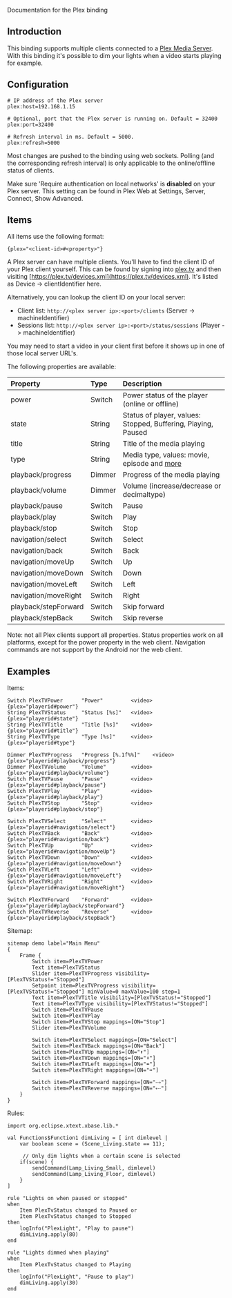 Documentation for the Plex binding

## Introduction

This binding supports multiple clients connected to a [Plex Media Server](http://plex.tv). With this binding it's possible to dim your lights when a video starts playing for example. 

## Configuration

```
# IP address of the Plex server
plex:host=192.168.1.15

# Optional, port that the Plex server is running on. Default = 32400
plex:port=32400

# Refresh interval in ms. Default = 5000. 
plex:refresh=5000

```
Most changes are pushed to the binding using web sockets. Polling (and the corresponding refresh interval) is only applicable to the online/offline status of clients.

Make sure 'Require authentication on local networks' is **disabled** on your Plex server. This setting can be found in Plex Web at Settings, Server, Connect, Show Advanced. 

## Items

All items use the following format:

```
{plex="<client-id>#<property>"}
```
A Plex server can have multiple clients. You'll have to find the client ID of your Plex client yourself. This can be found by signing into [plex.tv](https://plex.tv/users/sign_in) and then visiting [https://plex.tv/devices.xml](https://plex.tv/devices.xml). It's listed as Device -> clientIdentifier here. 

Alternatively, you can lookup the client ID on your local server:
- Client list: `http://<plex server ip>:<port>/clients` (Server -> machineIdentifier) 
- Sessions list: `http://<plex server ip>:<port>/status/sessions` (Player -> machineIdentifier)

You may need to start a video in your client first before it shows up in one of those local server URL's. 

The following properties are available: 

| Property | Type | Description | 
| :------------- |:-------------| :-----|
|  power | Switch | Power status of the player (online or offline) |
|  state | String | Status of player, values: Stopped, Buffering, Playing, Paused |
|  title | String | Title of the media playing |
|  type | String | Media type, values: movie, episode and [more](https://code.google.com/p/plex-api/wiki/MediaTypes) |
|  playback/progress | Dimmer | Progress of the media playing  |
|  playback/volume | Dimmer | Volume (increase/decrease or decimaltype) |
|  playback/pause | Switch | Pause |
|  playback/play | Switch | Play |
|  playback/stop | Switch | Stop |
|  navigation/select | Switch | Select |
|  navigation/back | Switch | Back |
|  navigation/moveUp | Switch | Up |
|  navigation/moveDown | Switch | Down |
|  navigation/moveLeft | Switch | Left |
|  navigation/moveRight | Switch | Right |
|  playback/stepForward | Switch | Skip forward |
|  playback/stepBack | Switch | Skip reverse |

Note: not all Plex clients support all properties. Status properties work on all platforms, except for the power property in the web client. Navigation commands are not support by the Android nor the web client. 

## Examples

Items:

```
Switch PlexTVPower		"Power"         <video>		{plex="playerid#power"}
String PlexTVStatus		"Status [%s]"	<video>		{plex="playerid#state"}
String PlexTVTitle		"Title [%s]"	<video>		{plex="playerid#title"}
String PlexTVType		"Type [%s]"		<video>		{plex="playerid#type"}

Dimmer PlexTVProgress   "Progress [%.1f%%]"    <video>    {plex="playerid#playback/progress"}
Dimmer PlexTVVolume		"Volume"		<video>		{plex="playerid#playback/volume"}
Switch PlexTVPause		"Pause"			<video>		{plex="playerid#playback/pause"}
Switch PlexTVPlay		"Play"			<video>		{plex="playerid#playback/play"}
Switch PlexTVStop		"Stop"			<video>		{plex="playerid#playback/stop"}

Switch PlexTVSelect		"Select"		<video>		{plex="playerid#navigation/select"}
Switch PlexTVBack		"Back"			<video>		{plex="playerid#navigation/back"}
Switch PlexTVUp			"Up"			<video>		{plex="playerid#navigation/moveUp"}
Switch PlexTVDown		"Down"			<video>		{plex="playerid#navigation/moveDown"}
Switch PlexTVLeft		"Left"			<video>		{plex="playerid#navigation/moveLeft"}
Switch PlexTVRight		"Right"			<video>		{plex="playerid#navigation/moveRight"}

Switch PlexTVForward	"Forward"		<video>		{plex="playerid#playback/stepForward"}
Switch PlexTVReverse	"Reverse"		<video>		{plex="playerid#playback/stepBack"}
```

Sitemap:

```
sitemap demo label="Main Menu"
{
	Frame {
		Switch item=PlexTVPower
		Text item=PlexTVStatus
        Slider item=PlexTVProgress visibility=[PlexTVStatus!="Stopped"] 
		Setpoint item=PlexTVProgress visibility=[PlexTVStatus!="Stopped"] minValue=0 maxValue=100 step=1
		Text item=PlexTVTitle visibility=[PlexTVStatus!="Stopped"]
		Text item=PlexTVType visibility=[PlexTVStatus!="Stopped"]
		Switch item=PlexTVPause
		Switch item=PlexTVPlay
		Switch item=PlexTVStop mappings=[ON="Stop"]
		Slider item=PlexTVVolume
		
		Switch item=PlexTVSelect mappings=[ON="Select"]
		Switch item=PlexTVBack mappings=[ON="Back"]
		Switch item=PlexTVUp mappings=[ON="⬆"]
		Switch item=PlexTVDown mappings=[ON="⬇"]
		Switch item=PlexTVLeft mappings=[ON="⬅"]
		Switch item=PlexTVRight mappings=[ON="➡"]
		
		Switch item=PlexTVForward mappings=[ON="⤏"]
		Switch item=PlexTVReverse mappings=[ON="⤎"]
	}
}
```

Rules:

```
import org.eclipse.xtext.xbase.lib.*

val Functions$Function1 dimLiving = [ int dimlevel | 
	var boolean scene = (Scene_Living.state == 11); 
	
	 // Only dim lights when a certain scene is selected
    if(scene) {
		sendCommand(Lamp_Living_Small, dimlevel)
		sendCommand(Lamp_Living_Floor, dimlevel)
	}
]

rule "Lights on when paused or stopped"
when
    Item PlexTvStatus changed to Paused or 
    Item PlexTvStatus changed to Stopped
then 
	logInfo("PlexLight", "Play to pause")
	dimLiving.apply(80)
end

rule "Lights dimmed when playing"
when
	Item PlexTvStatus changed to Playing  
then
	logInfo("PlexLight", "Pause to play")	
	dimLiving.apply(30)
end
```